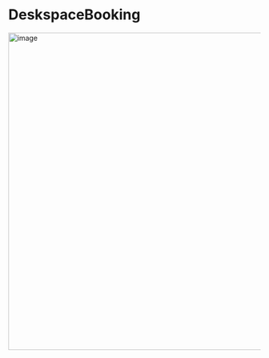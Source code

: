 # DeskspaceBooking
<img width="917" height="634" alt="image" src="https://github.com/user-attachments/assets/49b3d359-c903-4877-9a23-a4066dc12b11" />
